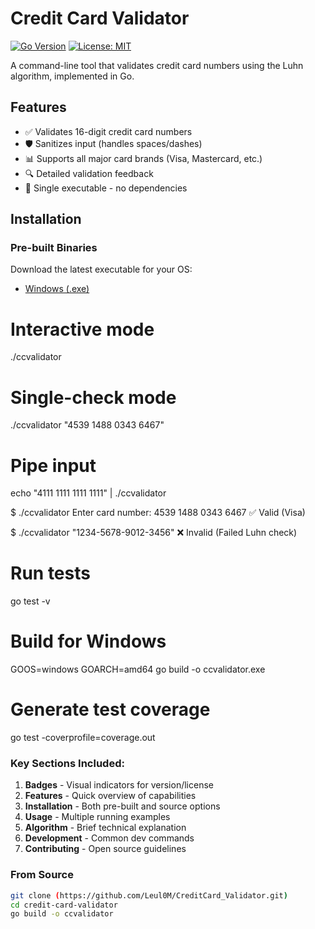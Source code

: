 # Credit Card Validator

[![Go Version](https://img.shields.io/badge/go-1.21+-blue.svg)](https://golang.org/dl/)
[![License: MIT](https://img.shields.io/badge/License-MIT-yellow.svg)](https://opensource.org/licenses/MIT)

A command-line tool that validates credit card numbers using the Luhn algorithm, implemented in Go.

## Features

- ✅ Validates 16-digit credit card numbers
- 🛡️ Sanitizes input (handles spaces/dashes)
- 📊 Supports all major card brands (Visa, Mastercard, etc.)
- 🔍 Detailed validation feedback
- 🚀 Single executable - no dependencies

## Installation

### Pre-built Binaries
Download the latest executable for your OS:

- [Windows (.exe)](https://example.com/download/ccvalidator.exe)

# Interactive mode
./ccvalidator

# Single-check mode
./ccvalidator "4539 1488 0343 6467"

# Pipe input
echo "4111 1111 1111 1111" | ./ccvalidator

$ ./ccvalidator
Enter card number: 4539 1488 0343 6467
✅ Valid (Visa)

$ ./ccvalidator "1234-5678-9012-3456"
❌ Invalid (Failed Luhn check)

# Run tests
go test -v

# Build for Windows
GOOS=windows GOARCH=amd64 go build -o ccvalidator.exe

# Generate test coverage
go test -coverprofile=coverage.out

### Key Sections Included:
1. **Badges** - Visual indicators for version/license
2. **Features** - Quick overview of capabilities
3. **Installation** - Both pre-built and source options
4. **Usage** - Multiple running examples
5. **Algorithm** - Brief technical explanation
6. **Development** - Common dev commands
7. **Contributing** - Open source guidelines

### From Source
```bash
git clone (https://github.com/Leul0M/CreditCard_Validator.git)
cd credit-card-validator
go build -o ccvalidator
